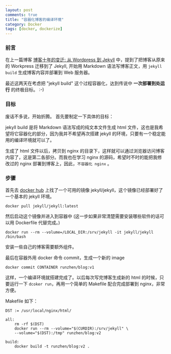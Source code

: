 ```yaml
---
layout: post
comments: true
title: "容器化博客的编译环境"
category: Docker
tags: [docker, dockerize]
---
```


### 前言

在上一篇博客 [博客十年的变迁: 从 Wordpress 到 Jekyll](/2018/03/wordpress-to-jekyll/) 中，提到了把博客从原来的 Workpress 迁移到了 Jekyll, 开始用 Markdown 语法写博客正文，用 `jekyll build` 生成博客内容并部署到 Web 服务器。

最近这两天在考虑把 "jekyll build" 这个过程容器化，达到传说中 **一次部署到处运行** 的终极目标。 :-) 


### 目标

废话不多说，开始折腾。 首先要制定一下具体的目标：

jekyll build 是将 Markdown 语法写成的纯文本文件生成 html 文件，这也是我希望将它容器化的部分，因为我并不希望再次搭建 jekyll 的环境，只要有一个稳定能用的编译环境就可以了。

生成了 html 文件以后，拷贝到 nginx 的目录下，这样就可以通过浏览器访问博客内容了，这是第二各部分。而我也在学习 nginx 的源码，希望时不时的能把我修改过的 nginx 部署到博客上，因此，`不容器化 nginx` 。 

### 步骤

首先去 [docker hub](https://hub.docker.com/r/runzhen/) 上找了一个可用的镜像 jekyll/jekyll，这个镜像已经部署好了一个基本的 jekyll 环境。

`docker pull jekyll/jekyll:latest`

然后启动这个镜像并进入到容器中 (这一步如果非常清楚需要安装哪些软件的话可以用 Dockerfile 代替完成。)

`docker run --rm --volume=/LOCAL_DIR:/srv/jekyll -it jekyll/jekyll  /bin/bash`

安装一些自己的博客需要额外组件。

最后在容器外用 docker 命令 commit，生成一个新的 image 

`docker commit CONTAINER runzhen/blog:v1`


这样，一个编译环境就搭建完成了。以后每次写完博客生成新的 html 的时候，只要运行一下 `dcoker run`，再用一个简单的 Makefile 配合完成部署到 nginx，非常方便。

Makefile 如下：

```
DST := /usr/local/nginx/html/

all:
	rm -rf $(DST)
	docker run --rm --volume="$(CURDIR):/srv/jekyll" \
	--volume="$(DST):/tmp" runzhen/blog:v2

build:
	docker build -t runzhen/blog:v2 .
```






